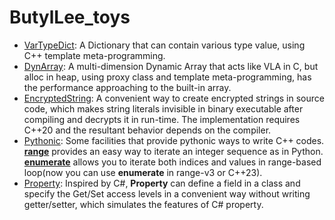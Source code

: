 # ButylLee_toys

* [VarTypeDict](VarTypeDict): A Dictionary that can contain various type value, using C++ template meta-programming.
* [DynArray](DynArray): A multi-dimension Dynamic Array that acts like VLA in C, but alloc in heap, using proxy class and template meta-programming, has the performance approaching to the built-in array.
* [EncryptedString](EncryptedString): A convenient way to create encrypted strings in source code, which makes string literals invisible in binary executable after compiling and decrypts it in run-time. The implementation requires C++20 and the resultant behavior depends on the compiler.
* [Pythonic](Pythonic): Some facilities that provide pythonic ways to write C++ codes. [**range**](Pythonic/range.h) provides an easy way to iterate an integer sequence as in Python. [**enumerate**](Pythonic/enumerate.h) allows you to iterate both indices and values in range-based loop(now you can use **enumerate** in range-v3 or C++23).
* [Property](Property): Inspired by C#, **Property** can define a field in a class and specify the Get/Set access levels in a convenient way without writing getter/setter, which simulates the features of C# property.
